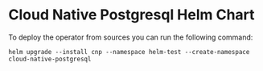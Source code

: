 # Cloud Native Postgresql Helm Chart

To deploy the operator from sources you can run the following command:
```
helm upgrade --install cnp --namespace helm-test --create-namespace cloud-native-postgresql
```
